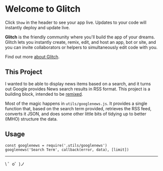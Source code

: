 Welcome to Glitch
=================

Click `Show` in the header to see your app live. Updates to your code will instantly deploy and update live.

**Glitch** is the friendly community where you'll build the app of your dreams. Glitch lets you instantly create, remix, edit, and host an app, bot or site, and you can invite collaborators or helpers to simultaneously edit code with you.

Find out more [about Glitch](https://glitch.com/about).


This Project
------------

I wanted to be able to display news items based on a search, and it turns out Google provides News search results in RSS format. This project is a building block, intended to be [remixed](https://glitch.com/edit/#!/remix/google-news).

Most of the magic happens in `utils/googlenews.js`. It provides a single function that, based on the search term provided,  retrieves the RSS feed, converts it JSON, and does some other little bits of tidying up to better (IMHO) structure the data.


Usage
-----

````
const googlenews = require('.utils/googlenews')
googlenews('Search Term', callback(error, data), [limit])
````


-------------------

\ ゜o゜)ノ
